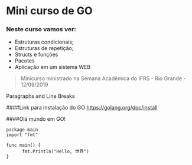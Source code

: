 # Mini curso de GO
### Neste curso vamos ver:
- Estruturas condicionais;
- Estruturas de repetição;
- Structs e funções
- Pacotes
- Aplicação em um sistema WEB

> Minicurso ministrado na Semana Acadêmica do IFRS - Rio Grande - 12/09/2019

Paragraphs and Line Breaks

####Link para instalação do GO
https://golang.org/doc/install


####Olá mundo em GO!

    package main
    import "fmt"

    func main() {
          fmt.Println("Hello, 世界")
    }
